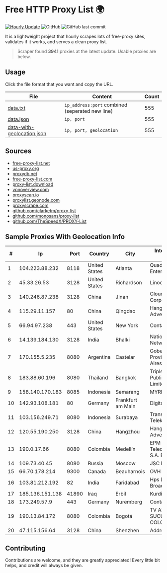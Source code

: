 
# Free HTTP Proxy List 🌍

[![Hourly Update](https://github.com/mertguvencli/http-proxy-list/actions/workflows/main.yml/badge.svg?branch=main)](https://github.com/mertguvencli/http-proxy-list/actions/workflows/main.yml)
![GitHub](https://img.shields.io/github/license/mertguvencli/http-proxy-list)
![GitHub last commit](https://img.shields.io/github/last-commit/mertguvencli/http-proxy-list)

It is a lightweight project that hourly scrapes lots of free-proxy sites, validates if it works, and serves a clean proxy list.


> Scraper found **3941** proxies at the latest update. Usable proxies are below.

## Usage

Click the file format that you want and copy the URL.


|File|Content|Count|
|----|-------|-----|
|[data.txt](https://raw.githubusercontent.com/mertguvencli/http-proxy-list/main/proxy-list/data.txt)|`ip_address:port` combined (seperated new line)|555|
|[data.json](https://raw.githubusercontent.com/mertguvencli/http-proxy-list/main/proxy-list/data.json)|`ip, port`|555|
|[data-with-geolocation.json](https://raw.githubusercontent.com/mertguvencli/http-proxy-list/main/proxy-list/data-with-geolocation.json)|`ip, port, geolocation`|555|

## Sources

* [free-proxy-list.net](https://free-proxy-list.net)
* [us-proxy.org](https://www.us-proxy.org)
* [proxydb.net](http://proxydb.net)
* [free-proxy-list.com](https://free-proxy-list.com/?page=&port=&type%5B%5D=http&type%5B%5D=https&up_time=0&search=Search)
* [proxy-list.download](https://www.proxy-list.download/HTTP)
* [vpnoverview.com](https://vpnoverview.com/privacy/anonymous-browsing/free-proxy-servers)
* [proxyscan.io](https://www.proxyscan.io)
* [proxylist.geonode.com](https://proxylist.geonode.com/api/proxy-list?limit=300&page=1&sort_by=lastChecked&sort_type=desc&protocols=http,https)
* [proxyscrape.com](https://api.proxyscrape.com/v2/?request=displayproxies&protocol=http&timeout=10000&country=all&ssl=all&anonymity=all)
* [github.com/clarketm/proxy-list](https://raw.githubusercontent.com/clarketm/proxy-list/master/proxy-list-raw.txt)
* [github.com/monosans/proxy-list](https://raw.githubusercontent.com/monosans/proxy-list/main/proxies/http.txt)
* [github.com/TheSpeedX/PROXY-List](https://raw.githubusercontent.com/TheSpeedX/PROXY-List/master/http.txt)


## Sample Proxies With Geolocation Info

|#|Ip|Port|Country|City|Internet Service Provider|
|-|--|----|-------|----|-------------------------|
|1|104.223.88.232|8118|United States|Atlanta|QuadraNet Enterprises LLC|
|2|45.33.26.53|3128|United States|Richardson|Linode, LLC|
|3|140.246.87.238|3128|China|Jinan|Cloud Computing Corporation|
|4|115.29.11.157|80|China|Qingdao|Hangzhou Alibaba Advertising Co|
|5|66.94.97.238|443|United States|New York|Contabo Inc.|
|6|14.139.184.130|3128|India|Bhalki|National Knowledge Network|
|7|170.155.5.235|8080|Argentina|Castelar|Gobernacion de la Provincia de Buenos Aires|
|8|183.88.60.196|8080|Thailand|Bangkok|Triple T Broadband Public Company Limited|
|9|158.140.170.183|8085|Indonesia|Semarang|MYREPUBLIC|
|10|142.93.108.181|80|Germany|Frankfurt am Main|DigitalOcean, LLC|
|11|103.156.249.71|8080|Indonesia|Surabaya|Trans Media Telekomunikasi|
|12|120.55.190.250|3128|China|Hangzhou|Hangzhou Alibaba Advertising Co|
|13|190.0.17.66|8080|Colombia|Medellín|EPM Telecomunicaciones S.A. E.S.P.|
|14|109.73.40.45|8080|Russia|Moscow|JSC Mastertel|
|15|66.70.178.214|9300|Canada|Beauharnois|OVH SAS|
|16|103.81.212.192|82|India|Faridabad|Hps Digital Broadband|
|17|185.136.151.138|41890|Iraq|Erbil|Kurdistan Net 19|
|18|173.249.57.9|443|Germany|Nuremberg|Contabo GmbH|
|19|190.13.84.172|8080|Colombia|Bogotá|TV AZTECA SUCURSAL COLOMBIA|
|20|47.115.156.64|3128|China|Shenzhen|Addresses CNNIC|



## Contributing

Contributions are welcome, and they are greatly appreciated! Every
little bit helps, and credit will always be given.


